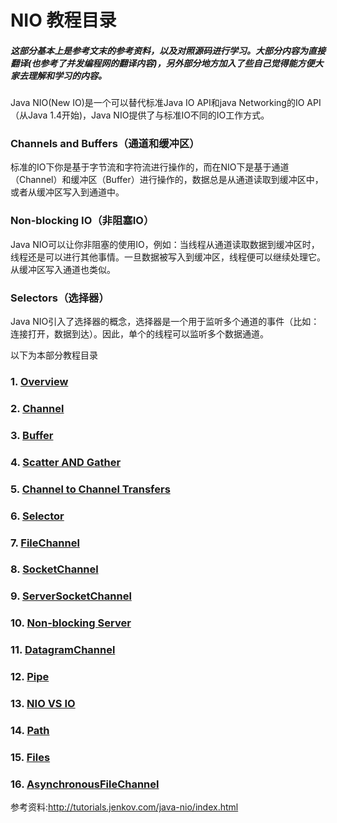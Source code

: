 # NIO 教程目录

##### 这部分基本上是参考文末的参考资料，以及对照源码进行学习。大部分内容为直接翻译(也参考了并发编程网的翻译内容)，另外部分地方加入了些自己觉得能方便大家去理解和学习的内容。

Java NIO(New IO)是一个可以替代标准Java IO API和java Networking的IO API（从Java 1.4开始)，Java NIO提供了与标准IO不同的IO工作方式。

### Channels and Buffers（通道和缓冲区）

标准的IO下你是基于字节流和字符流进行操作的，而在NIO下是基于通道（Channel）和缓冲区（Buffer）进行操作的，数据总是从通道读取到缓冲区中，或者从缓冲区写入到通道中。

### Non-blocking IO（非阻塞IO）

Java NIO可以让你非阻塞的使用IO，例如：当线程从通道读取数据到缓冲区时，线程还是可以进行其他事情。一旦数据被写入到缓冲区，线程便可以继续处理它。从缓冲区写入通道也类似。

### Selectors（选择器）

Java NIO引入了选择器的概念，选择器是一个用于监听多个通道的事件（比如：连接打开，数据到达）。因此，单个的线程可以监听多个数据通道。

以下为本部分教程目录

### 1. [Overview](./overview.md)
### 2. [Channel](./channel.md)
### 3. [Buffer](./buffer.md)
### 4.	[Scatter AND Gather](./scatter&gather.md)
### 5.	[Channel to Channel Transfers](./channel2channel.md)
### 6.	[Selector](./selector.md)
### 7.	[FileChannel](./filechannel.md)
### 8.	[SocketChannel](./socketchannel.md)
### 9.	[ServerSocketChannel](./serversocketchannel.md)
### 10. [Non-blocking Server](./non-blocking_server.md)
### 11.	[DatagramChannel](./datagramchannel.md)
### 12.	[Pipe](./pipe.md)
### 13.	[NIO VS IO](./nio_vs_io.md)
### 14.	[Path](./path.md)
### 15.	[Files](./files.md)
### 16.	[AsynchronousFileChannel](./asynchronousfilechannel.md)





参考资料:<http://tutorials.jenkov.com/java-nio/index.html>
